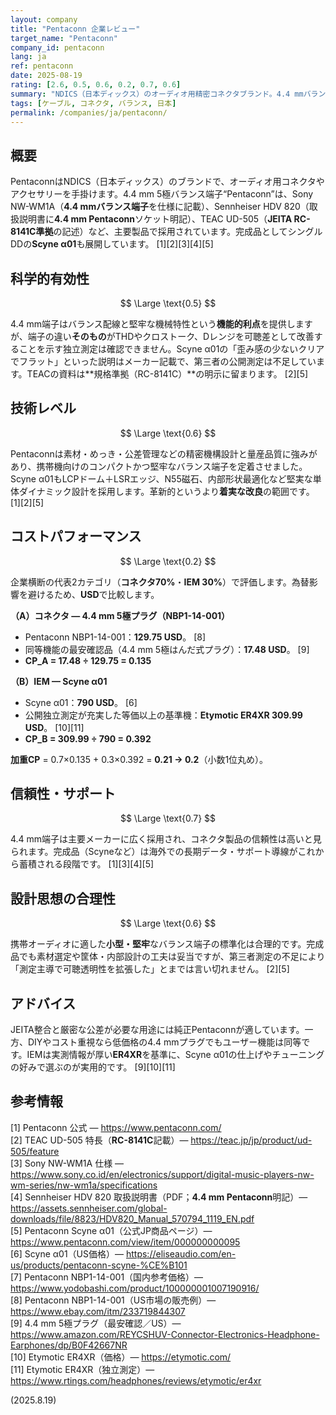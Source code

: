 ```yaml
---
layout: company
title: "Pentaconn 企業レビュー"
target_name: "Pentaconn"
company_id: pentaconn
lang: ja
ref: pentaconn
date: 2025-08-19
rating: [2.6, 0.5, 0.6, 0.2, 0.7, 0.6]
summary: "NDICS（日本ディックス）のオーディオ用精密コネクタブランド。4.4 mmバランス“Pentaconn”とIEM「Scyne α01」を展開"
tags: [ケーブル, コネクタ, バランス, 日本]
permalink: /companies/ja/pentaconn/
---
```

## 概要

PentaconnはNDICS（日本ディックス）のブランドで、オーディオ用コネクタやアクセサリーを手掛けます。4.4 mm 5極バランス端子“Pentaconn”は、Sony NW-WM1A（**4.4 mmバランス端子**を仕様に記載）、Sennheiser HDV 820（取扱説明書に**4.4 mm Pentaconn**ソケット明記）、TEAC UD-505（**JEITA RC-8141C準拠**の記述）など、主要製品で採用されています。完成品としてシングルDDの**Scyne α01**も展開しています。 [1][2][3][4][5]

## 科学的有効性

$$ \Large \text{0.5} $$

4.4 mm端子はバランス配線と堅牢な機械特性という**機能的利点**を提供しますが、端子の違い**そのもの**がTHDやクロストーク、Dレンジを可聴差として改善することを示す独立測定は確認できません。Scyne α01の「歪み感の少ないクリアでフラット」といった説明はメーカー記載で、第三者の公開測定は不足しています。TEACの資料は**規格準拠（RC-8141C）**の明示に留まります。 [2][5]

## 技術レベル

$$ \Large \text{0.6} $$

Pentaconnは素材・めっき・公差管理などの精密機構設計と量産品質に強みがあり、携帯機向けのコンパクトかつ堅牢なバランス端子を定着させました。Scyne α01もLCPドーム＋LSRエッジ、N55磁石、内部形状最適化など堅実な単体ダイナミック設計を採用します。革新的というより**着実な改良**の範囲です。 [1][2][5]

## コストパフォーマンス

$$ \Large \text{0.2} $$

企業横断の代表2カテゴリ（**コネクタ70%**・**IEM 30%**）で評価します。為替影響を避けるため、**USD**で比較します。

**（A）コネクタ — 4.4 mm 5極プラグ（NBP1-14-001）**  
- Pentaconn NBP1-14-001：**129.75 USD**。 [8]  
- 同等機能の最安確認品（4.4 mm 5極はんだ式プラグ）：**17.48 USD**。 [9]  
- **CP_A = 17.48 ÷ 129.75 = 0.135**

**（B）IEM — Scyne α01**  
- Scyne α01：**790 USD**。 [6]  
- 公開独立測定が充実した等価以上の基準機：**Etymotic ER4XR 309.99 USD**。 [10][11]  
- **CP_B = 309.99 ÷ 790 = 0.392**

**加重CP** = 0.7×0.135 + 0.3×0.392 = **0.21 → 0.2**（小数1位丸め）。

## 信頼性・サポート

$$ \Large \text{0.7} $$

4.4 mm端子は主要メーカーに広く採用され、コネクタ製品の信頼性は高いと見られます。完成品（Scyneなど）は海外での長期データ・サポート導線がこれから蓄積される段階です。 [1][3][4][5]

## 設計思想の合理性

$$ \Large \text{0.6} $$

携帯オーディオに適した**小型・堅牢**なバランス端子の標準化は合理的です。完成品でも素材選定や筐体・内部設計の工夫は妥当ですが、第三者測定の不足により「測定主導で可聴透明性を拡張した」とまでは言い切れません。 [2][5]

## アドバイス

JEITA整合と厳密な公差が必要な用途には純正Pentaconnが適しています。一方、DIYやコスト重視なら低価格の4.4 mmプラグでもユーザー機能は同等です。IEMは実測情報が厚い**ER4XR**を基準に、Scyne α01の仕上げやチューニングの好みで選ぶのが実用的です。 [9][10][11]

## 参考情報

[1] Pentaconn 公式 — https://www.pentaconn.com/  
[2] TEAC UD-505 特長（**RC-8141C**記載）— https://teac.jp/jp/product/ud-505/feature  
[3] Sony NW-WM1A 仕様 — https://www.sony.co.id/en/electronics/support/digital-music-players-nw-wm-series/nw-wm1a/specifications  
[4] Sennheiser HDV 820 取扱説明書（PDF；**4.4 mm Pentaconn**明記）— https://assets.sennheiser.com/global-downloads/file/8823/HDV820_Manual_570794_1119_EN.pdf  
[5] Pentaconn Scyne α01（公式JP商品ページ）— https://www.pentaconn.com/view/item/000000000095  
[6] Scyne α01（US価格）— https://eliseaudio.com/en-us/products/pentaconn-scyne-%CE%B101  
[7] Pentaconn NBP1-14-001（国内参考価格）— https://www.yodobashi.com/product/100000001007190916/  
[8] Pentaconn NBP1-14-001（US市場の販売例）— https://www.ebay.com/itm/233719844307  
[9] 4.4 mm 5極プラグ（最安確認／US）— https://www.amazon.com/REYCSHUV-Connector-Electronics-Headphone-Earphones/dp/B0F42667NR  
[10] Etymotic ER4XR（価格）— https://etymotic.com/  
[11] Etymotic ER4XR（独立測定）— https://www.rtings.com/headphones/reviews/etymotic/er4xr

(2025.8.19)

